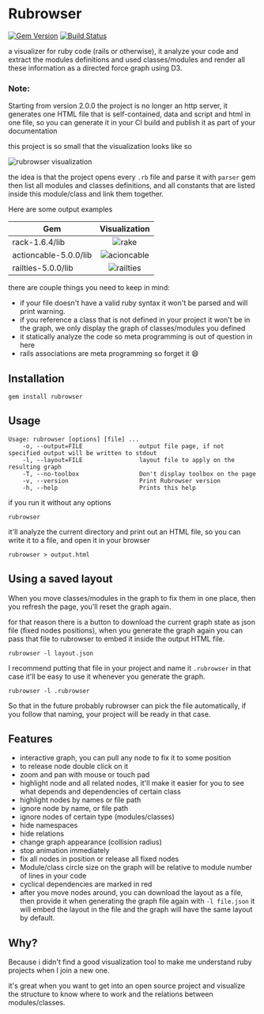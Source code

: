 # Rubrowser

[![Gem Version](https://badge.fury.io/rb/rubrowser.svg)](https://badge.fury.io/rb/rubrowser)
[![Build Status](https://travis-ci.org/emad-elsaid/rubrowser.svg?branch=master)](https://travis-ci.org/emad-elsaid/rubrowser)


a visualizer for ruby code (rails or otherwise), it analyze your code and
extract the modules definitions and used classes/modules and render all these
information as a directed force graph using D3.

### Note:

Starting from version 2.0.0 the project is no longer an http server, it
generates one HTML file that is self-contained, data and script and html in one
file, so you can generate it in your CI build and publish it as part of your
documentation

this project is so small that the visualization looks like so

![rubrowser visualization](https://i.imgur.com/2tWrl2s.png)

the idea is that the project opens every `.rb` file and parse it with `parser`
gem then list all modules and classes definitions, and all constants that are
listed inside this module/class and link them together.

Here are some output examples

| Gem                   | Visualization                                 |
| -------------         | :-------------:                               |
| rack-1.6.4/lib        | ![rake](http://i.imgur.com/4UsCo0a.png)       |
| actioncable-5.0.0/lib | ![acioncable](http://i.imgur.com/Q0Xqjsz.png) |
| railties-5.0.0/lib    | ![railties](http://i.imgur.com/31g10a1.png)   |

there are couple things you need to keep in mind:

* if your file doesn't have a valid ruby syntax it won't be parsed and will
  print warning.
* if you reference a class that is not defined in your project it won't be in
  the graph, we only display the graph of classes/modules you defined
* it statically analyze the code so meta programming is out of question in here
* rails associations are meta programming so forget it :smile:

## Installation


```
gem install rubrowser
```

## Usage


```
Usage: rubrowser [options] [file] ...
    -o, --output=FILE                output file page, if not specified output will be written to stdout
    -l, --layout=FILE                layout file to apply on the resulting graph
    -T, --no-toolbox                 Don't display toolbox on the page
    -v, --version                    Print Rubrowser version
    -h, --help                       Prints this help
```

if you run it without any options
```
rubrowser
```

it'll analyze the current directory and print out an HTML file, so you can write
it to a file, and open it in your browser

```
rubrowser > output.html
```

## Using a saved layout

When you move classes/modules in the graph to fix them in one place, then you
refresh the page, you'll reset the graph again.

for that reason there is a button to download the current graph state as json file (fixed
nodes positions), when you generate the graph again you can pass that file to
rubrowser to embed it inside the output HTML file.

```
rubrowser -l layout.json
```

I recommend putting that file in your project and name it `.rubrowser` in that
case it'll be easy to use it whenever you generate the graph.

```
rubrowser -l .rubrowser
```

So that in the future probably rubrowser can pick the file automatically, if you
follow that naming, your project will be ready in that case.

## Features

* interactive graph, you can pull any node to fix it to some position
* to release node double click on it
* zoom and pan with mouse or touch pad
* highlight node and all related nodes, it'll make it easier for you to see what
  depends and dependencies of certain class
* highlight nodes by names or file path
* ignore node by name, or file path
* ignore nodes of certain type (modules/classes)
* hide namespaces
* hide relations
* change graph appearance (collision radius)
* stop animation immediately
* fix all nodes in position or release all fixed nodes
* Module/class circle size on the graph will be relative to module number of
  lines in your code
* cyclical dependencies are marked in red
* after you move nodes around, you can download the layout as a file, then
  provide it when generating the graph file again with `-l file.json` it will
  embed the layout in the file and the graph will have the same layout by
  default.

## Why?

Because i didn't find a good visualization tool to make me understand ruby
projects when I join a new one.

it's great when you want to get into an open source project and visualize the
structure to know where to work and the relations between modules/classes.
